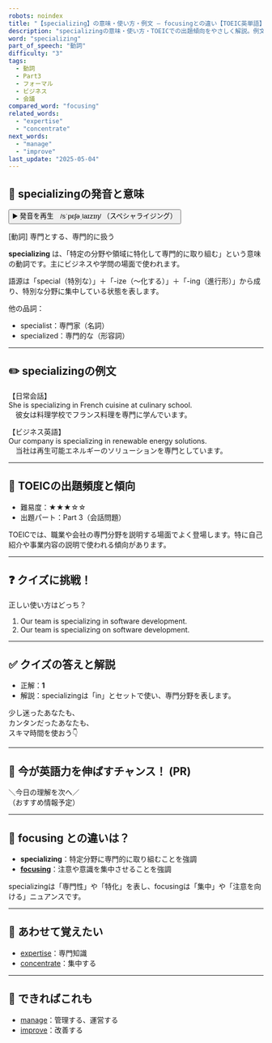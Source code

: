 ```yaml
---
robots: noindex
title: "【specializing】の意味・使い方・例文 ― focusingとの違い【TOEIC英単語】"
description: "specializingの意味・使い方・TOEICでの出題傾向をやさしく解説。例文・クイズ付きでfocusingとの違いもわかりやすく学べます。"
word: "specializing"
part_of_speech: "動詞"
difficulty: "3"
tags:
  - 動詞
  - Part3
  - フォーマル
  - ビジネス
  - 会議
compared_word: "focusing"
related_words:
  - "expertise"
  - "concentrate"
next_words:
  - "manage"
  - "improve"
last_update: "2025-05-04"
---
```


## 🔰 specializingの発音と意味

<button class="play-audio" onclick="playTTS('specializing')">
  <span class="play-audio-main">
    ▶️ 発音を再生　/sˈpɛʃəˌlaɪzɪŋ/
  </span>
  <span class="play-audio-sub">
    （スペシャライジング）
  </span>
</button>

[動詞] 専門とする、専門的に扱う

**specializing** は、「特定の分野や領域に特化して専門的に取り組む」という意味の動詞です。主にビジネスや学問の場面で使われます。

語源は「special（特別な）」＋「-ize（～化する）」＋「-ing（進行形）」から成り、特別な分野に集中している状態を表します。

他の品詞：  
- specialist：専門家（名詞）
- specialized：専門的な（形容詞）

---

## ✏️ specializingの例文

【日常会話】  
She is specializing in French cuisine at culinary school.  
　彼女は料理学校でフランス料理を専門に学んでいます。

【ビジネス英語】  
Our company is specializing in renewable energy solutions.  
　当社は再生可能エネルギーのソリューションを専門としています。

---

## 🎯 TOEICの出題頻度と傾向

- 難易度：★★★☆☆
- 出題パート：Part 3（会話問題）

TOEICでは、職業や会社の専門分野を説明する場面でよく登場します。特に自己紹介や事業内容の説明で使われる傾向があります。

---

## ❓ クイズに挑戦！

正しい使い方はどっち？

1. Our team is specializing in software development.  
2. Our team is specializing on software development.

---

## ✅ クイズの答えと解説

- 正解：**1**
- 解説：specializingは「in」とセットで使い、専門分野を表します。

少し迷ったあなたも、  
カンタンだったあなたも、  
スキマ時間を使おう👇️

---

## 🚀 今が英語力を伸ばすチャンス！ (PR)

<div class="info-center">
＼今日の理解を次へ／<br>  
（おすすめ情報予定）
</div>

---

## 🤔  focusing との違いは？

- **specializing**：特定分野に専門的に取り組むことを強調
- **[focusing](/word/focusing)**：注意や意識を集中させることを強調

specializingは「専門性」や「特化」を表し、focusingは「集中」や「注意を向ける」ニュアンスです。

---

## 🧩 あわせて覚えたい

- [expertise](/word/expertise)：専門知識
- [concentrate](/word/concentrate)：集中する

---

## 📖 できればこれも

- [manage](/word/manage)：管理する、運営する
- [improve](/word/improve)：改善する

<!-- cvid: aid17_bid45 -->
